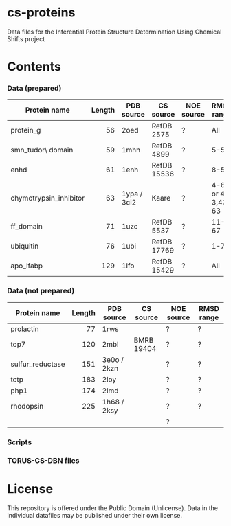 cs-proteins
===========

Data files for the Inferential Protein Structure Determination Using Chemical Shifts project


Contents
========

### Data (prepared)


| Protein name            | Length  | PDB source       | CS source  | NOE source | RMSD range |
| ------------------------|--------:|------------------|------------|------------|------------|
| protein\_g              | 56      | 2oed             | RefDB 2575 | ?          | All        |
| smn\_tudor\ domain      | 59      | 1mhn             | RefDB 4899 | ?          | 5-54       |
| enhd                    | 61      | 1enh             | RefDB 15536| ?          | 8-53       |
| chymotrypsin\_inhibitor | 63      | 1ypa / 3ci2      | Kaare      | ?          | 4-63 or 4-3,43-63 |
| ff\_domain              | 71      | 1uzc             | RefDB 5537 | ?          | 11-67      |
| ubiquitin               | 76      | 1ubi             | RefDB 17769| ?          | 1-70       |
| apo\_lfabp              | 129     | 1lfo             | RefDB 15429| ?          | All        |


### Data (not prepared)

| Protein name           | Length  | PDB source       | CS source  | NOE source | RMSD range |
| -----------------------|--------:|------------------|------------|------------|------------|
| prolactin              | 77      | 1rws             |  | ?          | ?          |
| top7                   | 120     | 2mbl             | BMRB 19404 | ?          | ?          |
| sulfur\_reductase      | 151     | 3e0o / 2kzn      |            | ?          | ?          |
| tctp                   | 183     | 2loy             |            | ?          | ?          |
| php1                   | 174     | 2lmd             |            | ?          | ?          |
| rhodopsin              | 225     | 1h68 / 2ksy      |            | ?          | ?          |
|                        |         |                  |            | ?          |            |


### Scripts

### TORUS-CS-DBN files


License
=======
This repository is offered under the Public Domain (Unlicense). Data in the individual datafiles may be published under their own license.

